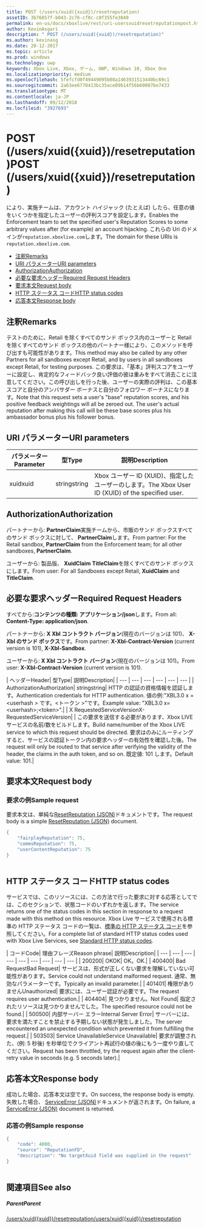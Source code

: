 ```yaml
---
title: POST (/users/xuid({xuid})/resetreputation)
assetID: 3b76857f-b043-2c76-cf0c-c8f355fe3849
permalink: en-us/docs/xboxlive/rest/uri-usersxuidresetreputationpost.html
author: KevinAsgari
description: " POST (/users/xuid({xuid})/resetreputation)"
ms.author: kevinasg
ms.date: 20-12-2017
ms.topic: article
ms.prod: windows
ms.technology: uwp
keywords: Xbox Live, Xbox, ゲーム, UWP, Windows 10, Xbox One
ms.localizationpriority: medium
ms.openlocfilehash: 5fefcfd0f49449095b08a1463931513440bc69c1
ms.sourcegitcommit: 2a63ee6770413bc35ace09b14f56b60007be7433
ms.translationtype: MT
ms.contentlocale: ja-JP
ms.lasthandoff: 09/12/2018
ms.locfileid: "3927693"
---
```

# <a name="post-usersxuidxuidresetreputation"></a><span data-ttu-id="9c2c3-104">POST (/users/xuid({xuid})/resetreputation)</span><span class="sxs-lookup"><span data-stu-id="9c2c3-104">POST (/users/xuid({xuid})/resetreputation)</span></span>
<span data-ttu-id="9c2c3-105">により、実施チームは、アカウント ハイジャック (たとえば) したら、任意の値をいくつかを指定したユーザーの評判スコアを設定します。</span><span class="sxs-lookup"><span data-stu-id="9c2c3-105">Enables the Enforcement team to set the specified user's Reputation Scores to some arbitrary values after (for example) an account hijacking.</span></span> <span data-ttu-id="9c2c3-106">これらの Uri のドメインが`reputation.xboxlive.com`します。</span><span class="sxs-lookup"><span data-stu-id="9c2c3-106">The domain for these URIs is `reputation.xboxlive.com`.</span></span>
 
  * [<span data-ttu-id="9c2c3-107">注釈</span><span class="sxs-lookup"><span data-stu-id="9c2c3-107">Remarks</span></span>](#ID4EV)
  * [<span data-ttu-id="9c2c3-108">URI パラメーター</span><span class="sxs-lookup"><span data-stu-id="9c2c3-108">URI parameters</span></span>](#ID4E5)
  * [<span data-ttu-id="9c2c3-109">Authorization</span><span class="sxs-lookup"><span data-stu-id="9c2c3-109">Authorization</span></span>](#ID4EJB)
  * [<span data-ttu-id="9c2c3-110">必要な要求ヘッダー</span><span class="sxs-lookup"><span data-stu-id="9c2c3-110">Required Request Headers</span></span>](#ID4E5B)
  * [<span data-ttu-id="9c2c3-111">要求本文</span><span class="sxs-lookup"><span data-stu-id="9c2c3-111">Request body</span></span>](#ID4EYD)
  * [<span data-ttu-id="9c2c3-112">HTTP ステータス コード</span><span class="sxs-lookup"><span data-stu-id="9c2c3-112">HTTP status codes</span></span>](#ID4EOE)
  * [<span data-ttu-id="9c2c3-113">応答本文</span><span class="sxs-lookup"><span data-stu-id="9c2c3-113">Response body</span></span>](#ID4EQH)
 
<a id="ID4EV"></a>

 
## <a name="remarks"></a><span data-ttu-id="9c2c3-114">注釈</span><span class="sxs-lookup"><span data-stu-id="9c2c3-114">Remarks</span></span>
 
<span data-ttu-id="9c2c3-115">テストのために、Retail を除くすべてのサンド ボックス内のユーザーと Retail を除くすべてのサンド ボックスの他のパートナー様により、このメソッドを呼び出すも可能性があります。</span><span class="sxs-lookup"><span data-stu-id="9c2c3-115">This method may also be called by any other Partners for all sandboxes except Retail, and by users in all sandboxes except Retail, for testing purposes.</span></span> <span data-ttu-id="9c2c3-116">この要求は、「基本」評判スコアをユーザーに設定し、肯定的なフィードバック良い評価の彼は重みをすべて消去ことに注意してください。この呼び出しを行った後、ユーザーの実際の評判は、この基本スコアと自分のアンバサダー ボーナスと自分のフォロワー ボーナスになります。</span><span class="sxs-lookup"><span data-stu-id="9c2c3-116">Note that this request sets a user's "base" reputation scores, and his positive feedback weightings will all be zeroed out. The user's actual reputation after making this call will be these base scores plus his ambassador bonus plus his follower bonus.</span></span>
  
<a id="ID4E5"></a>

 
## <a name="uri-parameters"></a><span data-ttu-id="9c2c3-117">URI パラメーター</span><span class="sxs-lookup"><span data-stu-id="9c2c3-117">URI parameters</span></span>
 
| <span data-ttu-id="9c2c3-118">パラメーター</span><span class="sxs-lookup"><span data-stu-id="9c2c3-118">Parameter</span></span>| <span data-ttu-id="9c2c3-119">型</span><span class="sxs-lookup"><span data-stu-id="9c2c3-119">Type</span></span>| <span data-ttu-id="9c2c3-120">説明</span><span class="sxs-lookup"><span data-stu-id="9c2c3-120">Description</span></span>| 
| --- | --- | --- | 
| <span data-ttu-id="9c2c3-121">xuid</span><span class="sxs-lookup"><span data-stu-id="9c2c3-121">xuid</span></span>| <span data-ttu-id="9c2c3-122">string</span><span class="sxs-lookup"><span data-stu-id="9c2c3-122">string</span></span>| <span data-ttu-id="9c2c3-123">Xbox ユーザー ID (XUID)、指定したユーザーのします。</span><span class="sxs-lookup"><span data-stu-id="9c2c3-123">The Xbox User ID (XUID) of the specified user.</span></span>| 
  
<a id="ID4EJB"></a>

 
## <a name="authorization"></a><span data-ttu-id="9c2c3-124">Authorization</span><span class="sxs-lookup"><span data-stu-id="9c2c3-124">Authorization</span></span>
 
<span data-ttu-id="9c2c3-125">パートナーから: **PartnerClaim**実施チームから、市販のサンド ボックスすべてのサンド ボックスに対して、 **PartnerClaim**します。</span><span class="sxs-lookup"><span data-stu-id="9c2c3-125">From partner: For the Retail sandbox, **PartnerClaim** from the Enforcement team; for all other sandboxes, **PartnerClaim**.</span></span>
 
<span data-ttu-id="9c2c3-126">ユーザーから: 製品版、 **XuidClaim** **TitleClaim**を除くすべてのサンド ボックスにします。</span><span class="sxs-lookup"><span data-stu-id="9c2c3-126">From user: For all Sandboxes except Retail, **XuidClaim** and **TitleClaim**.</span></span>
  
<a id="ID4E5B"></a>

 
## <a name="required-request-headers"></a><span data-ttu-id="9c2c3-127">必要な要求ヘッダー</span><span class="sxs-lookup"><span data-stu-id="9c2c3-127">Required Request Headers</span></span>
 
<span data-ttu-id="9c2c3-128">すべてから:**コンテンツの種類: アプリケーション/json**します。</span><span class="sxs-lookup"><span data-stu-id="9c2c3-128">From all: **Content-Type: application/json**.</span></span>
 
<span data-ttu-id="9c2c3-129">パートナーから: **X Xbl コントラクト バージョン**(現在のバージョンは 101)、 **X-Xbl のサンド ボックス**です。</span><span class="sxs-lookup"><span data-stu-id="9c2c3-129">From partner: **X-Xbl-Contract-Version** (current version is 101), **X-Xbl-Sandbox**.</span></span>
 
<span data-ttu-id="9c2c3-130">ユーザーから: **X Xbl コントラクト バージョン**(現在のバージョンは 101)。</span><span class="sxs-lookup"><span data-stu-id="9c2c3-130">From user: **X-Xbl-Contract-Version** (current version is 101).</span></span>
 
| <span data-ttu-id="9c2c3-131">ヘッダー</span><span class="sxs-lookup"><span data-stu-id="9c2c3-131">Header</span></span>| <span data-ttu-id="9c2c3-132">型</span><span class="sxs-lookup"><span data-stu-id="9c2c3-132">Type</span></span>| <span data-ttu-id="9c2c3-133">説明</span><span class="sxs-lookup"><span data-stu-id="9c2c3-133">Description</span></span>| 
| --- | --- | --- | --- | --- | --- | 
| <span data-ttu-id="9c2c3-134">Authorization</span><span class="sxs-lookup"><span data-stu-id="9c2c3-134">Authorization</span></span>| <span data-ttu-id="9c2c3-135">string</span><span class="sxs-lookup"><span data-stu-id="9c2c3-135">string</span></span>| <span data-ttu-id="9c2c3-136">HTTP の認証の資格情報を認証します。</span><span class="sxs-lookup"><span data-stu-id="9c2c3-136">Authentication credentials for HTTP authentication.</span></span> <span data-ttu-id="9c2c3-137">値の例:"XBL3.0 x =&lt;userhash > です。&lt;トークン >"です。</span><span class="sxs-lookup"><span data-stu-id="9c2c3-137">Example value: "XBL3.0 x=&lt;userhash>;&lt;token>".</span></span>| 
| <span data-ttu-id="9c2c3-138">X RequestedServiceVersion</span><span class="sxs-lookup"><span data-stu-id="9c2c3-138">X-RequestedServiceVersion</span></span>|  | <span data-ttu-id="9c2c3-139">この要求を送信する必要があります、Xbox LIVE サービスの名前/数をビルドします。</span><span class="sxs-lookup"><span data-stu-id="9c2c3-139">Build name/number of the Xbox LIVE service to which this request should be directed.</span></span> <span data-ttu-id="9c2c3-140">要求はのみにルーティングすると、サービスの認証トークン内の要求ヘッダーの有効性を確認した後。</span><span class="sxs-lookup"><span data-stu-id="9c2c3-140">The request will only be routed to that service after verifying the validity of the header, the claims in the auth token, and so on.</span></span> <span data-ttu-id="9c2c3-141">既定値: 101 します。</span><span class="sxs-lookup"><span data-stu-id="9c2c3-141">Default value: 101.</span></span>| 
  
<a id="ID4EYD"></a>

 
## <a name="request-body"></a><span data-ttu-id="9c2c3-142">要求本文</span><span class="sxs-lookup"><span data-stu-id="9c2c3-142">Request body</span></span>
 
<a id="ID4E5D"></a>

 
### <a name="sample-request"></a><span data-ttu-id="9c2c3-143">要求の例</span><span class="sxs-lookup"><span data-stu-id="9c2c3-143">Sample request</span></span>
 
<span data-ttu-id="9c2c3-144">要求本文は、単純な[ResetReputation (JSON)](../../json/json-resetreputation.md)ドキュメントです。</span><span class="sxs-lookup"><span data-stu-id="9c2c3-144">The request body is a simple [ResetReputation (JSON)](../../json/json-resetreputation.md) document.</span></span>
 

```cpp
{
    "fairplayReputation": 75,
    "commsReputation": 75,
    "userContentReputation": 75
}
      
```

   
<a id="ID4EOE"></a>

 
## <a name="http-status-codes"></a><span data-ttu-id="9c2c3-145">HTTP ステータス コード</span><span class="sxs-lookup"><span data-stu-id="9c2c3-145">HTTP status codes</span></span>
 
<span data-ttu-id="9c2c3-146">サービスでは、このリソースには、この方法で行った要求に対する応答としてでは、このセクションで、状態コードのいずれかを返します。</span><span class="sxs-lookup"><span data-stu-id="9c2c3-146">The service returns one of the status codes in this section in response to a request made with this method on this resource.</span></span> <span data-ttu-id="9c2c3-147">Xbox Live サービスで使用される標準の HTTP ステータス コードの一覧は、[標準の HTTP ステータス コード](../../additional/httpstatuscodes.md)を参照してください。</span><span class="sxs-lookup"><span data-stu-id="9c2c3-147">For a complete list of standard HTTP status codes used with Xbox Live Services, see [Standard HTTP status codes](../../additional/httpstatuscodes.md).</span></span>
 
| <span data-ttu-id="9c2c3-148">コード</span><span class="sxs-lookup"><span data-stu-id="9c2c3-148">Code</span></span>| <span data-ttu-id="9c2c3-149">理由フレーズ</span><span class="sxs-lookup"><span data-stu-id="9c2c3-149">Reason phrase</span></span>| <span data-ttu-id="9c2c3-150">説明</span><span class="sxs-lookup"><span data-stu-id="9c2c3-150">Description</span></span>| 
| --- | --- | --- | --- | --- | --- | --- | --- | --- | 
| <span data-ttu-id="9c2c3-151">200</span><span class="sxs-lookup"><span data-stu-id="9c2c3-151">200</span></span>| <span data-ttu-id="9c2c3-152">OK</span><span class="sxs-lookup"><span data-stu-id="9c2c3-152">OK</span></span>| <span data-ttu-id="9c2c3-153">OK。</span><span class="sxs-lookup"><span data-stu-id="9c2c3-153">OK.</span></span>| 
| <span data-ttu-id="9c2c3-154">400</span><span class="sxs-lookup"><span data-stu-id="9c2c3-154">400</span></span>| <span data-ttu-id="9c2c3-155">Bad Request</span><span class="sxs-lookup"><span data-stu-id="9c2c3-155">Bad Request</span></span>| <span data-ttu-id="9c2c3-156">サービスは、形式が正しくない要求を理解していない可能性があります。</span><span class="sxs-lookup"><span data-stu-id="9c2c3-156">Service could not understand malformed request.</span></span> <span data-ttu-id="9c2c3-157">通常、無効なパラメーターです。</span><span class="sxs-lookup"><span data-stu-id="9c2c3-157">Typically an invalid parameter.</span></span>| 
| <span data-ttu-id="9c2c3-158">401</span><span class="sxs-lookup"><span data-stu-id="9c2c3-158">401</span></span>| <span data-ttu-id="9c2c3-159">権限がありません</span><span class="sxs-lookup"><span data-stu-id="9c2c3-159">Unauthorized</span></span>| <span data-ttu-id="9c2c3-160">要求には、ユーザー認証が必要です。</span><span class="sxs-lookup"><span data-stu-id="9c2c3-160">The request requires user authentication.</span></span>| 
| <span data-ttu-id="9c2c3-161">404</span><span class="sxs-lookup"><span data-stu-id="9c2c3-161">404</span></span>| <span data-ttu-id="9c2c3-162">見つかりません。</span><span class="sxs-lookup"><span data-stu-id="9c2c3-162">Not Found</span></span>| <span data-ttu-id="9c2c3-163">指定されたリソースは見つかりませんでした。</span><span class="sxs-lookup"><span data-stu-id="9c2c3-163">The specified resource could not be found.</span></span>| 
| <span data-ttu-id="9c2c3-164">500</span><span class="sxs-lookup"><span data-stu-id="9c2c3-164">500</span></span>| <span data-ttu-id="9c2c3-165">内部サーバー エラー</span><span class="sxs-lookup"><span data-stu-id="9c2c3-165">Internal Server Error</span></span>| <span data-ttu-id="9c2c3-166">サーバーには、要求を満たすことを禁止する予期しない状態が発生しました。</span><span class="sxs-lookup"><span data-stu-id="9c2c3-166">The server encountered an unexpected condition which prevented it from fulfilling the request.</span></span>| 
| <span data-ttu-id="9c2c3-167">503</span><span class="sxs-lookup"><span data-stu-id="9c2c3-167">503</span></span>| <span data-ttu-id="9c2c3-168">Service Unavailable</span><span class="sxs-lookup"><span data-stu-id="9c2c3-168">Service Unavailable</span></span>| <span data-ttu-id="9c2c3-169">要求が調整された、(例: 5 秒後) を秒単位でクライアント再試行の値の後にもう一度やり直してください。</span><span class="sxs-lookup"><span data-stu-id="9c2c3-169">Request has been throttled, try the request again after the client-retry value in seconds (e.g. 5 seconds later).</span></span>| 
  
<a id="ID4EQH"></a>

 
## <a name="response-body"></a><span data-ttu-id="9c2c3-170">応答本文</span><span class="sxs-lookup"><span data-stu-id="9c2c3-170">Response body</span></span>
 
<span data-ttu-id="9c2c3-171">成功した場合、応答本文は空です。</span><span class="sxs-lookup"><span data-stu-id="9c2c3-171">On success, the response body is empty.</span></span> <span data-ttu-id="9c2c3-172">失敗した場合、 [ServiceError (JSON)](../../json/json-serviceerror.md)ドキュメントが返されます。</span><span class="sxs-lookup"><span data-stu-id="9c2c3-172">On failure, a [ServiceError (JSON)](../../json/json-serviceerror.md) document is returned.</span></span>
 
<a id="ID4E3H"></a>

 
### <a name="sample-response"></a><span data-ttu-id="9c2c3-173">応答の例</span><span class="sxs-lookup"><span data-stu-id="9c2c3-173">Sample response</span></span>
 

```cpp
{
    "code": 4000,
    "source": "ReputationFD",
    "description": "No targetXuid field was supplied in the request"
}
         
```

   
<a id="ID4EHAAC"></a>

 
## <a name="see-also"></a><span data-ttu-id="9c2c3-174">関連項目</span><span class="sxs-lookup"><span data-stu-id="9c2c3-174">See also</span></span>
 
<a id="ID4EJAAC"></a>

 
##### <a name="parent"></a><span data-ttu-id="9c2c3-175">Parent</span><span class="sxs-lookup"><span data-stu-id="9c2c3-175">Parent</span></span> 

[<span data-ttu-id="9c2c3-176">/users/xuid({xuid})/resetreputation</span><span class="sxs-lookup"><span data-stu-id="9c2c3-176">/users/xuid({xuid})/resetreputation</span></span>](uri-usersxuidresetreputation.md)

   